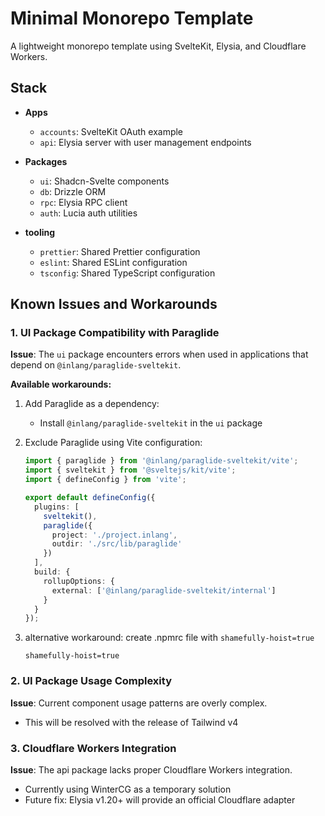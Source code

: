 # Minimal Monorepo Template

A lightweight monorepo template using SvelteKit, Elysia, and Cloudflare Workers.

## Stack
- **Apps**
  - `accounts`: SvelteKit OAuth example
  - `api`: Elysia server with user management endpoints

- **Packages**
  - `ui`: Shadcn-Svelte components
  - `db`: Drizzle ORM
  - `rpc`: Elysia RPC client
  - `auth`: Lucia auth utilities

- **tooling**
  - `prettier`: Shared Prettier configuration
  - `eslint`: Shared ESLint configuration
  - `tsconfig`: Shared TypeScript configuration

## Known Issues and Workarounds

### 1. UI Package Compatibility with Paraglide

**Issue**: The `ui` package encounters errors when used in applications that depend on `@inlang/paraglide-sveltekit`.

**Available workarounds:**

1. Add Paraglide as a dependency:
   - Install `@inlang/paraglide-sveltekit` in the `ui` package

2. Exclude Paraglide using Vite configuration:
    ```ts
    import { paraglide } from '@inlang/paraglide-sveltekit/vite';
    import { sveltekit } from '@sveltejs/kit/vite';
    import { defineConfig } from 'vite';

    export default defineConfig({
      plugins: [
        sveltekit(),
        paraglide({
          project: './project.inlang',
          outdir: './src/lib/paraglide'
        })
      ],
      build: {
        rollupOptions: {
          external: ['@inlang/paraglide-sveltekit/internal']
        }
      }
    });
    ```
3. alternative workaround: create .npmrc file with `shamefully-hoist=true`
    ```
    shamefully-hoist=true
    ```
### 2. UI Package Usage Complexity
**Issue**: Current component usage patterns are overly complex.

- This will be resolved with the release of Tailwind v4

### 3. Cloudflare Workers Integration
**Issue**: The api package lacks proper Cloudflare Workers integration.

- Currently using WinterCG as a temporary solution
- Future fix: Elysia v1.20+ will provide an official Cloudflare adapter
